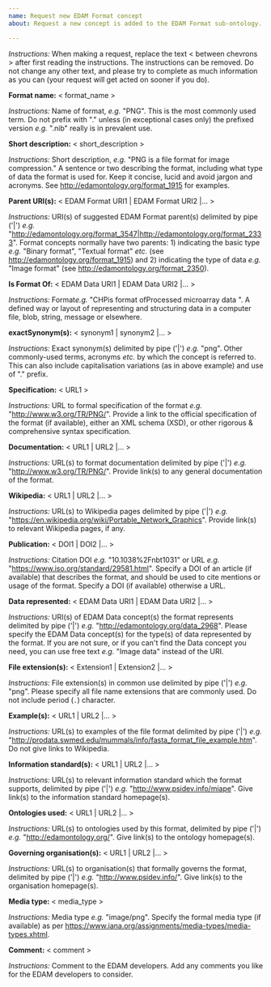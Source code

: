 ```yaml
---
name: Request new EDAM Format concept
about: Request a new concept is added to the EDAM Format sub-ontology.

---
```


*Instructions:* When making a request, replace the text < between chevrons > after first reading the instructions.  The instructions can be removed. Do not change any other text, and please try to complete as much information as you can (your request will get acted on sooner if you do).



**Format name:**  < format_name >

*Instructions:*  Name of format, *e.g.* "PNG".  This is the most commonly used term.  Do not prefix with "." unless (in exceptional cases only) the prefixed version *e.g.* ".nib" really is in prevalent use. 



**Short description:** < short_description >

*Instructions:* Short description, *e.g.* "PNG is a file format for image compression." A sentence or two describing the format, including what type of data the format is used for. Keep it concise, lucid and avoid jargon and acronyms. See http://edamontology.org/format_1915 for examples.



**Parent URI(s):** < EDAM Format URI1 | EDAM Format URI2 |... >

*Instructions:* URI(s) of suggested EDAM Format parent(s) delimited by pipe ('|') *e.g.* "http://edamontology.org/format_3547|http://edamontology.org/format_2333". Format concepts normally have two parents: 1) indicating the basic type *e.g.* "Binary format", "Textual format" *etc.* (see http://edamontology.org/format_1915) and 2) indicating the type of data *e.g.* "Image format" (see http://edamontology.org/format_2350).



**Is Format Of:** < EDAM Data URI1 | EDAM Data URI2 |... >

*Instructions:* Format*e.g.* "CHPis format ofProcessed microarray data ". A defined way or layout of representing and structuring data in a computer file, blob, string, message or elsewhere. 


**exactSynonym(s):** < synonym1 | synonym2 |... >

*Instructions:* Exact synonym(s) delimited by pipe ('|') *e.g.* "png". Other commonly-used terms, acronyms *etc.* by which the concept is referred to.  This can also include capitalisation variations (as in above example) and use of "." prefix.


**Specification:** < URL1 >

*Instructions:* URL to formal specification of the format *e.g.* "http://www.w3.org/TR/PNG/". Provide a link to the official specification of the format (if available), either an XML schema (XSD), or other rigorous & comprehensive syntax specification.



**Documentation:** < URL1 | URL2 |... >

*Instructions:* URL(s) to format documentation delimited by pipe ('|') *e.g.* "http://www.w3.org/TR/PNG/". Provide link(s) to any general documentation of the format.



**Wikipedia:** < URL1 | URL2 |... >

*Instructions:* URL(s) to Wikipedia pages delimited by pipe ('|') *e.g.* "https://en.wikipedia.org/wiki/Portable_Network_Graphics". Provide link(s) to relevant Wikipedia pages, if any.



**Publication:** < DOI1 | DOI2 |... >

*Instructions:* Citation DOI *e.g.* "10.1038%2Fnbt1031" or URL *e.g.* "https://www.iso.org/standard/29581.html". Specify a DOI of an article (if available) that describes the format, and should be used to cite mentions or usage of the format.  Specify a DOI (if available) otherwise a URL.



**Data represented:** < EDAM Data URI1 | EDAM Data URI2 |... >

*Instructions:* URI(s) of EDAM Data concept(s) the format represents delimited by pipe ('|') *e.g.* "http://edamontology.org/data_2968". Please specify the EDAM Data concept(s) for the type(s) of data represented by the format.  If you are not sure, or if you can't find the Data concept you need, you can use free text *e.g.* "Image data" instead of the URI.



**File extension(s):** < Extension1 | Extension2 |... >

*Instructions:* File extension(s) in common use delimited by pipe ('|') *e.g.* "png". Please specify all file name extensions that are commonly used.  Do not include period (`.`) character.



**Example(s):** < URL1 | URL2 |... >

*Instructions:* URL(s) to examples of the file format delimited by pipe ('|') *e.g.* "http://prodata.swmed.edu/mummals/info/fasta_format_file_example.htm".  Do not give links to Wikipedia.



**Information standard(s):** < URL1 | URL2 |... >

*Instructions:* URL(s) to relevant information standard which the format supports, delimited by pipe ('|') *e.g.* "http://www.psidev.info/miape". Give link(s) to the information standard homepage(s).



**Ontologies used:** < URL1 | URL2 |... >

*Instructions:* URL(s) to ontologies used by this format, delimited by pipe ('|') *e.g.* "http://edamontology.org/".  Give link(s) to the ontology homepage(s).



**Governing organisation(s):** < URL1 | URL2 |... >

*Instructions:* URL(s) to organisation(s) that formally governs the format, delimited by pipe ('|') *e.g.* "http://www.psidev.info/".  Give link(s) to the organisation homepage(s).  



**Media type:** < media_type >

*Instructions:* Media type *e.g.* "image/png". Specify the formal media type (if available) as per https://www.iana.org/assignments/media-types/media-types.xhtml.



**Comment:** < comment >

*Instructions:* Comment to the EDAM developers. Add any comments you like for the EDAM developers to consider.

